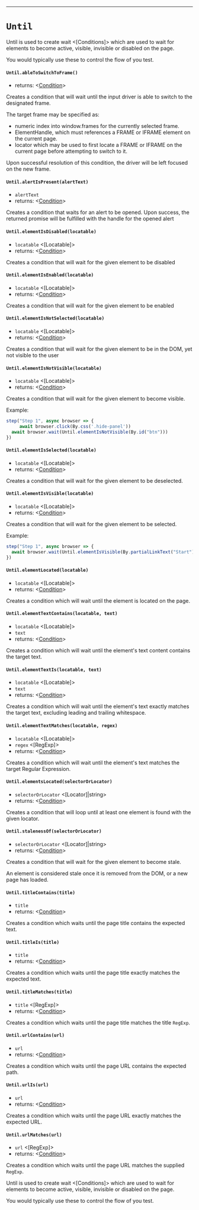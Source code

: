 -------
# `Until`

Until is used to create wait <[Conditions]> which are used to wait for elements to become active, visible, invisible or disabled on the page.

You would typically use these to control the flow of you test.

#### `Until.ableToSwitchToFrame()`
* returns: <[Condition]> 

Creates a condition that will wait until the input driver is able to switch to the designated frame.

The target frame may be specified as:
- numeric index into window.frames for the currently selected frame.
- ElementHandle, which must references a FRAME or IFRAME element on the current page.
- locator which may be used to first locate a FRAME or IFRAME on the current page before attempting to switch to it.

Upon successful resolution of this condition, the driver will be left focused on the new frame.

#### `Until.alertIsPresent(alertText)`
* `alertText` <string>  
* returns: <[Condition]> 

Creates a condition that waits for an alert to be opened. Upon success, the returned promise will be fulfilled with the handle for the opened alert

#### `Until.elementIsDisabled(locatable)`
* `locatable` <[Locatable]>  
* returns: <[Condition]> 

Creates a condition that will wait for the given element to be disabled

#### `Until.elementIsEnabled(locatable)`
* `locatable` <[Locatable]>  
* returns: <[Condition]> 

Creates a condition that will wait for the given element to be enabled

#### `Until.elementIsNotSelected(locatable)`
* `locatable` <[Locatable]>  
* returns: <[Condition]> 

Creates a condition that will wait for the given element to be in the DOM, yet not visible to the user

#### `Until.elementIsNotVisible(locatable)`
* `locatable` <[Locatable]>  
* returns: <[Condition]> 

Creates a condition that will wait for the given element to become visible.

Example:
```typescript
step("Step 1", async browser => {
	 await browser.click(By.css('.hide-panel'))
  await browser.wait(Until.elementIsNotVisible(By.id("btn")))
})
```

#### `Until.elementIsSelected(locatable)`
* `locatable` <[Locatable]>  
* returns: <[Condition]> 

Creates a condition that will wait for the given element to be deselected.

#### `Until.elementIsVisible(locatable)`
* `locatable` <[Locatable]>  
* returns: <[Condition]> 

Creates a condition that will wait for the given element to be selected.

Example:
```typescript
step("Step 1", async browser => {
  await browser.wait(Until.elementIsVisible(By.partialLinkText("Start")))
})
```

#### `Until.elementLocated(locatable)`
* `locatable` <[Locatable]>  
* returns: <[Condition]> 

Creates a condition which will wait until the element is located on the page.

#### `Until.elementTextContains(locatable, text)`
* `locatable` <[Locatable]>  
* `text` <string>  
* returns: <[Condition]> 

Creates a condition which will wait until the element's text content contains the target text.

#### `Until.elementTextIs(locatable, text)`
* `locatable` <[Locatable]>  
* `text` <string>  
* returns: <[Condition]> 

Creates a condition which will wait until the element's text exactly matches the target text, excluding leading and trailing whitespace.

#### `Until.elementTextMatches(locatable, regex)`
* `locatable` <[Locatable]>  
* `regex` <[RegExp]>  
* returns: <[Condition]> 

Creates a condition which will wait until the element's text matches the target Regular Expression.

#### `Until.elementsLocated(selectorOrLocator)`
* `selectorOrLocator` <[Locator]|string>  
* returns: <[Condition]> 

Creates a condition that will loop until at least one element is found with the given locator.

#### `Until.stalenessOf(selectorOrLocator)`
* `selectorOrLocator` <[Locator]|string>  
* returns: <[Condition]> 

Creates a condition that will wait for the given element to become stale.

An element is considered stale once it is removed from the DOM, or a new page has loaded.

#### `Until.titleContains(title)`
* `title` <string>  
* returns: <[Condition]> 

Creates a condition which waits until the page title contains the expected text.

#### `Until.titleIs(title)`
* `title` <string>  
* returns: <[Condition]> 

Creates a condition which waits until the page title exactly matches the expected text.

#### `Until.titleMatches(title)`
* `title` <[RegExp]>  
* returns: <[Condition]> 

Creates a condition which waits until the page title matches the title `RegExp`.

#### `Until.urlContains(url)`
* `url` <string>  
* returns: <[Condition]> 

Creates a condition which waits until the page URL contains the expected path.

#### `Until.urlIs(url)`
* `url` <string>  
* returns: <[Condition]> 

Creates a condition which waits until the page URL exactly matches the expected URL.

#### `Until.urlMatches(url)`
* `url` <[RegExp]>  
* returns: <[Condition]> 

Creates a condition which waits until the page URL matches the supplied `RegExp`.


Until is used to create wait <[Conditions]> which are used to wait for elements to become active, visible, invisible or disabled on the page.

You would typically use these to control the flow of you test.


[Condition]: api/Condition.md